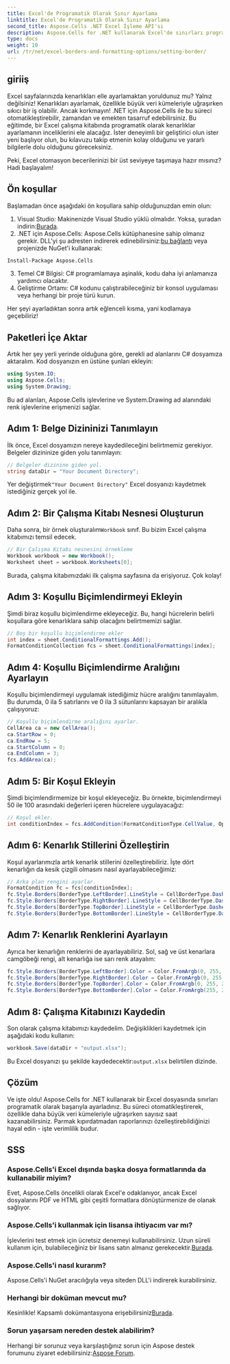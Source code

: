 ```yaml
---
title: Excel'de Programatik Olarak Sınır Ayarlama
linktitle: Excel'de Programatik Olarak Sınır Ayarlama
second_title: Aspose.Cells .NET Excel İşleme API'si
description: Aspose.Cells for .NET kullanarak Excel'de sınırları programatik olarak nasıl ayarlayacağınızı öğrenin. Zamandan tasarruf edin ve Excel görevlerinizi otomatikleştirin.
type: docs
weight: 10
url: /tr/net/excel-borders-and-formatting-options/setting-border/
---
```

## giriiş

Excel sayfalarınızda kenarlıkları elle ayarlamaktan yoruldunuz mu? Yalnız değilsiniz! Kenarlıkları ayarlamak, özellikle büyük veri kümeleriyle uğraşırken sıkıcı bir iş olabilir. Ancak korkmayın! .NET için Aspose.Cells ile bu süreci otomatikleştirebilir, zamandan ve emekten tasarruf edebilirsiniz. Bu eğitimde, bir Excel çalışma kitabında programatik olarak kenarlıklar ayarlamanın inceliklerini ele alacağız. İster deneyimli bir geliştirici olun ister yeni başlıyor olun, bu kılavuzu takip etmenin kolay olduğunu ve yararlı bilgilerle dolu olduğunu göreceksiniz.

Peki, Excel otomasyon becerilerinizi bir üst seviyeye taşımaya hazır mısınız? Hadi başlayalım!

## Ön koşullar

Başlamadan önce aşağıdaki ön koşullara sahip olduğunuzdan emin olun:

1.  Visual Studio: Makinenizde Visual Studio yüklü olmalıdır. Yoksa, şuradan indirin:[Burada](https://visualstudio.microsoft.com/downloads/).
2.  .NET için Aspose.Cells: Aspose.Cells kütüphanesine sahip olmanız gerekir. DLL'yi şu adresten indirerek edinebilirsiniz:[bu bağlantı](https://releases.aspose.com/cells/net/) veya projenizde NuGet'i kullanarak:
```bash
Install-Package Aspose.Cells
```
3. Temel C# Bilgisi: C# programlamaya aşinalık, kodu daha iyi anlamanıza yardımcı olacaktır.
4. Geliştirme Ortamı: C# kodunu çalıştırabileceğiniz bir konsol uygulaması veya herhangi bir proje türü kurun.

Her şeyi ayarladıktan sonra artık eğlenceli kısma, yani kodlamaya geçebiliriz!

## Paketleri İçe Aktar

Artık her şey yerli yerinde olduğuna göre, gerekli ad alanlarını C# dosyamıza aktaralım. Kod dosyanızın en üstüne şunları ekleyin:

```csharp
using System.IO;
using Aspose.Cells;
using System.Drawing;
```

Bu ad alanları, Aspose.Cells işlevlerine ve System.Drawing ad alanındaki renk işlevlerine erişmenizi sağlar.

## Adım 1: Belge Dizininizi Tanımlayın

İlk önce, Excel dosyamızın nereye kaydedileceğini belirtmemiz gerekiyor. Belgeler dizininize giden yolu tanımlayın:

```csharp
// Belgeler dizinine giden yol.
string dataDir = "Your Document Directory";
```

 Yer değiştirmek`"Your Document Directory"` Excel dosyanızı kaydetmek istediğiniz gerçek yol ile. 

## Adım 2: Bir Çalışma Kitabı Nesnesi Oluşturun

 Daha sonra, bir örnek oluşturalım`Workbook` sınıf. Bu bizim Excel çalışma kitabımızı temsil edecek.

```csharp
// Bir Çalışma Kitabı nesnesini örnekleme
Workbook workbook = new Workbook();
Worksheet sheet = workbook.Worksheets[0];
```

Burada, çalışma kitabımızdaki ilk çalışma sayfasına da erişiyoruz. Çok kolay!

## Adım 3: Koşullu Biçimlendirmeyi Ekleyin

Şimdi biraz koşullu biçimlendirme ekleyeceğiz. Bu, hangi hücrelerin belirli koşullara göre kenarlıklara sahip olacağını belirtmemizi sağlar. 

```csharp
// Boş bir koşullu biçimlendirme ekler
int index = sheet.ConditionalFormattings.Add();
FormatConditionCollection fcs = sheet.ConditionalFormattings[index];
```

## Adım 4: Koşullu Biçimlendirme Aralığını Ayarlayın

Koşullu biçimlendirmeyi uygulamak istediğimiz hücre aralığını tanımlayalım. Bu durumda, 0 ila 5 satırlarını ve 0 ila 3 sütunlarını kapsayan bir aralıkla çalışıyoruz:

```csharp
// Koşullu biçimlendirme aralığını ayarlar.
CellArea ca = new CellArea();
ca.StartRow = 0;
ca.EndRow = 5;
ca.StartColumn = 0;
ca.EndColumn = 3;
fcs.AddArea(ca);
```

## Adım 5: Bir Koşul Ekleyin

Şimdi biçimlendirmemize bir koşul ekleyeceğiz. Bu örnekte, biçimlendirmeyi 50 ile 100 arasındaki değerleri içeren hücrelere uygulayacağız:

```csharp
// Koşul ekler.
int conditionIndex = fcs.AddCondition(FormatConditionType.CellValue, OperatorType.Between, "50", "100");
```

## Adım 6: Kenarlık Stillerini Özelleştirin

Koşul ayarlarımızla artık kenarlık stillerini özelleştirebiliriz. İşte dört kenarlığın da kesik çizgili olmasını nasıl ayarlayabileceğimiz:

```csharp
// Arka plan rengini ayarlar.
FormatCondition fc = fcs[conditionIndex];
fc.Style.Borders[BorderType.LeftBorder].LineStyle = CellBorderType.Dashed;
fc.Style.Borders[BorderType.RightBorder].LineStyle = CellBorderType.Dashed;
fc.Style.Borders[BorderType.TopBorder].LineStyle = CellBorderType.Dashed;
fc.Style.Borders[BorderType.BottomBorder].LineStyle = CellBorderType.Dashed;
```

## Adım 7: Kenarlık Renklerini Ayarlayın

Ayrıca her kenarlığın renklerini de ayarlayabiliriz. Sol, sağ ve üst kenarlara camgöbeği rengi, alt kenarlığa ise sarı renk atayalım:

```csharp
fc.Style.Borders[BorderType.LeftBorder].Color = Color.FromArgb(0, 255, 255);
fc.Style.Borders[BorderType.RightBorder].Color = Color.FromArgb(0, 255, 255);
fc.Style.Borders[BorderType.TopBorder].Color = Color.FromArgb(0, 255, 255);
fc.Style.Borders[BorderType.BottomBorder].Color = Color.FromArgb(255, 255, 0);
```

## Adım 8: Çalışma Kitabınızı Kaydedin

Son olarak çalışma kitabımızı kaydedelim. Değişiklikleri kaydetmek için aşağıdaki kodu kullanın:

```csharp
workbook.Save(dataDir + "output.xlsx");
```

 Bu Excel dosyanızı şu şekilde kaydedecektir:`output.xlsx` belirtilen dizinde. 

## Çözüm

Ve işte oldu! Aspose.Cells for .NET kullanarak bir Excel dosyasında sınırları programatik olarak başarıyla ayarladınız. Bu süreci otomatikleştirerek, özellikle daha büyük veri kümeleriyle uğraşırken sayısız saat kazanabilirsiniz. Parmak kıpırdatmadan raporlarınızı özelleştirebildiğinizi hayal edin - işte verimlilik budur.

## SSS

### Aspose.Cells'i Excel dışında başka dosya formatlarında da kullanabilir miyim?  
Evet, Aspose.Cells öncelikli olarak Excel'e odaklanıyor, ancak Excel dosyalarını PDF ve HTML gibi çeşitli formatlara dönüştürmenize de olanak sağlıyor.

### Aspose.Cells'i kullanmak için lisansa ihtiyacım var mı?  
 İşlevlerini test etmek için ücretsiz denemeyi kullanabilirsiniz. Uzun süreli kullanım için, bulabileceğiniz bir lisans satın almanız gerekecektir.[Burada](https://purchase.aspose.com/buy).

### Aspose.Cells'i nasıl kurarım?  
Aspose.Cells'i NuGet aracılığıyla veya siteden DLL'i indirerek kurabilirsiniz.

### Herhangi bir doküman mevcut mu?  
 Kesinlikle! Kapsamlı dokümantasyona erişebilirsiniz[Burada](https://reference.aspose.com/cells/net/).

### Sorun yaşarsam nereden destek alabilirim?  
 Herhangi bir sorunuz veya karşılaştığınız sorun için Aspose destek forumunu ziyaret edebilirsiniz:[Aspose Forum](https://forum.aspose.com/c/cells/9).
